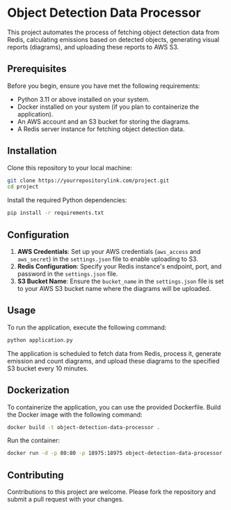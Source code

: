 # Object Detection Data Processor

This project automates the process of fetching object detection data from Redis, calculating emissions based on detected objects, generating visual reports (diagrams), and uploading these reports to AWS S3.

## Prerequisites

Before you begin, ensure you have met the following requirements:
- Python 3.11 or above installed on your system.
- Docker installed on your system (if you plan to containerize the application).
- An AWS account and an S3 bucket for storing the diagrams.
- A Redis server instance for fetching object detection data.

## Installation

Clone this repository to your local machine:

```bash
git clone https://yourrepositorylink.com/project.git
cd project
```

Install the required Python dependencies:

```bash
pip install -r requirements.txt
```

## Configuration

1. **AWS Credentials**: Set up your AWS credentials (`aws_access` and `aws_secret`) in the `settings.json` file to enable uploading to S3.
2. **Redis Configuration**: Specify your Redis instance's endpoint, port, and password in the `settings.json` file.
3. **S3 Bucket Name**: Ensure the `bucket_name` in the `settings.json` file is set to your AWS S3 bucket name where the diagrams will be uploaded.

## Usage

To run the application, execute the following command:

```bash
python application.py
```

The application is scheduled to fetch data from Redis, process it, generate emission and count diagrams, and upload these diagrams to the specified S3 bucket every 10 minutes.

## Dockerization

To containerize the application, you can use the provided Dockerfile. Build the Docker image with the following command:

```bash
docker build -t object-detection-data-processor .
```

Run the container:

```bash
docker run -d -p 80:80 -p 18975:18975 object-detection-data-processor
```

## Contributing

Contributions to this project are welcome. Please fork the repository and submit a pull request with your changes.

